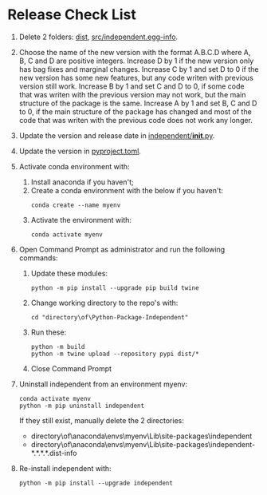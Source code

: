 # Release Check List

1. Delete 2 folders: [dist](dist), [src/independent.egg-info](src/independent.egg-info).

2. Choose the name of the new version with the format A.B.C.D where A, B, C and D are positive integers. Increase D by 1
   if the new version only has bag fixes and marginal changes. Increase C by 1 and set D to 0 if the new version has
   some new features, but any code writen with previous version still work. Increase B by 1 and set C and D to 0, if
   some code that was writen with the previous version may not work, but the main structure of the package is the same.
   Increase A by 1 and set B, C and D to 0, if the main structure of the package has changed and most of the code that
   was writen with the previous code does not work any longer.

3. Update the version and release date in [independent/__init__.py](src/independent/__init__.py).

4. Update the version in [pyproject.toml](pyproject.toml).

5. Activate conda environment with:
   
   1. Install anaconda if you haven't;
   2. Create a conda environment with the below if you haven't:
      ```
      conda create --name myenv
      ```
   3. Activate the environment with:
      ```
      conda activate myenv
      ```

6. Open Command Prompt as administrator and run the following commands:

   1. Update these modules:
      ```
      python -m pip install --upgrade pip build twine
      ```
   2. Change working directory to the repo's with:
      ```
      cd "directory\of\Python-Package-Independent"
      ```

   3. Run these:
      ```
      python -m build
      python -m twine upload --repository pypi dist/*
      ```
   4. Close Command Prompt

7. Uninstall independent from an environment myenv:
   ```
   conda activate myenv
   python -m pip uninstall independent
   ```
   If they still exist, manually delete the 2 directories:
   - directory\of\anaconda\envs\myenv\Lib\site-packages\independent
   - directory\of\anaconda\envs\myenv\Lib\site-packages\independent-\*.\*.\*.\*.dist-info

8. Re-install independent with:
   ```
   python -m pip install --upgrade independent
   ```

